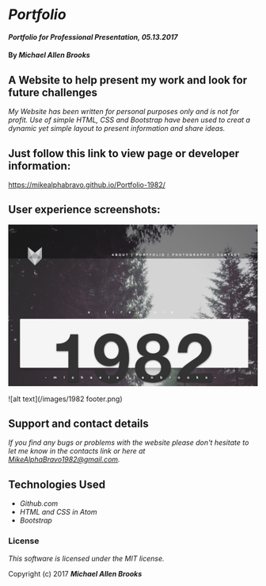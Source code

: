 # _Portfolio_

#### _Portfolio for Professional Presentation, 05.13.2017_

#### By _**Michael Allen Brooks**_

## A Website to help present my work and look for future challenges

_My Website has been written for personal purposes only and is not for profit.  Use of simple HTML, CSS and Bootstrap have been used to creat a dynamic yet simple layout to present information and share ideas._

## Just follow this link to view page or developer information:

https://mikealphabravo.github.io/Portfolio-1982/

## User experience screenshots:

![alt text](/images/1982.png)

![alt text](/images/1982 footer.png)

## Support and contact details

_If you find any bugs or problems with the website please don't hesitate to let me know in the contacts link or here at MikeAlphaBravo1982@gmail.com._

## Technologies Used

* _Github.com_
* _HTML and CSS in Atom_
* _Bootstrap_

### License

*This software is licensed under the MIT license.*

Copyright (c) 2017 **_Michael Allen Brooks_**
